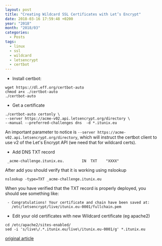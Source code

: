 ```yaml
---
layout: post
title: "Creating Wildcard SSL Certificates with Let’s Encrypt"
date: 2018-03-16 17:59:48 +0200
year: "2018"
month: "2018/03"
categories:
  - Posts
tags:
  - linux
  - ssl
  - wildcard
  - letsencrypt
  - certbot
---
```


- Install certbot:

```
wget https://dl.eff.org/certbot-auto
chmod a+x ./certbot-auto
./certbot-auto
```

- Get a certificate

```
./certbot-auto certonly \
--server https://acme-v02.api.letsencrypt.org/directory \
--manual --preferred-challenges dns  -d *.itunix.eu
```

An important parameter to notice is `--server https://acme-v02.api.letsencrypt.org/directory`, which will instruct the certbot client to use v2 of the Let's Encrypt API (we need that for wildcard certs).

- Add DNS TXT record

```
 _acme-challenge.itunix.eu.        IN  TXT    "XXXX"
```

After add you should verify that it is working using nslookup

```
nslookup -type=TXT _acme-challenge.itunix.eu
```

When you have verified that the TXT record is properly deployed, you should see something like:

```
 - Congratulations! Your certificate and chain have been saved at:
   /etc/letsencrypt/live/itunix.eu-0001/fullchain.pem
```

- Edit your old certificates with new Wildcard certificate (eg apache2)

```
cd /etc/apache2/sites-enabled/
sed -i 's/live\/.*.itunix.eu/live\/itunix.eu-0001/g' *.itunix.eu
```

[original article](https://blogs.msdn.microsoft.com/mihansen/2018/03/15/creating-wildcard-ssl-certificates-with-lets-encrypt/)
